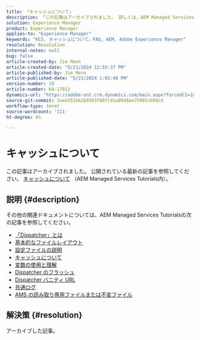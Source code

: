 ```yaml
---
title: 「キャッシュについて」
description: 「この記事はアーカイブされました。 詳しくは、AEM Managed Services Tutorialsでのキャッシュについての公開済みの最新の記事を参照してください。
solution: Experience Manager
product: Experience Manager
applies-to: "Experience Manager"
keywords: "KCS, キャッシュについて，FAQ, AEM, Adobe Experience Manager"
resolution: Resolution
internal-notes: null
bug: false
article-created-by: Jim Menn
article-created-date: "5/21/2024 12:55:37 PM"
article-published-by: Jim Menn
article-published-date: "5/21/2024 1:02:48 PM"
version-number: 10
article-number: KA-17912
dynamics-url: "https://adobe-ent.crm.dynamics.com/main.aspx?forceUCI=1&pagetype=entityrecord&etn=knowledgearticle&id=bbf9b468-7117-ef11-9f8a-6045bd006268"
source-git-commit: 3aed353eb2b9503f807c91a09d8ae75985cb99cd
workflow-type: tm+mt
source-wordcount: '111'
ht-degree: 8%

---
```


# キャッシュについて


この記事はアーカイブされました。 公開されている最新の記事を参照してください。 [キャッシュについて](https://experienceleague.adobe.com/docs/experience-manager-learn/ams/dispatcher/understanding-cache.html) （AEM Managed Services Tutorials内）。

## 説明 {#description}


その他の関連ドキュメントについては、AEM Managed Services Tutorialsの次の記事を参照してください。

- [「Dispatcher」とは](https://experienceleague.adobe.com/docs/experience-manager-learn/ams/dispatcher/what-is-the-dispatcher.html)
- [基本的なファイルレイアウト](https://experienceleague.adobe.com/docs/experience-manager-learn/ams/dispatcher/basic-file-layout.html?lang=en)
- [設定ファイルの説明](https://experienceleague.adobe.com/docs/experience-manager-learn/ams/dispatcher/explanation-config-files.html)
- [キャッシュについて](https://experienceleague.adobe.com/docs/experience-manager-learn/ams/dispatcher/understanding-cache.html)
- [変数の使用と理解](https://experienceleague.adobe.com/docs/experience-manager-learn/ams/dispatcher/variables.html)
- [Dispatcher のフラッシュ](https://experienceleague.adobe.com/docs/experience-manager-learn/ams/dispatcher/disp-flushing.html)
- [Dispatcher バニティ URL](https://experienceleague.adobe.com/docs/experience-manager-learn/ams/dispatcher/disp-vanity-url.html)
- [共通ログ](https://experienceleague.adobe.com/docs/experience-manager-learn/ams/dispatcher/common-logs.html)
- [AMS の読み取り専用ファイルまたは不変ファイル](https://experienceleague.adobe.com/docs/experience-manager-learn/ams/dispatcher/immutable-files.html)



## 解決策 {#resolution}


アーカイブした記事。
